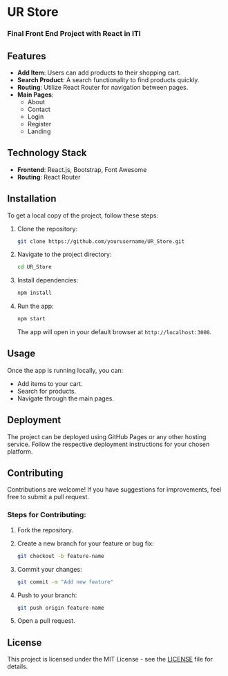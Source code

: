 # UR Store

### Final Front End Project with React in ITI

## Features
- **Add Item**: Users can add products to their shopping cart.
- **Search Product**: A search functionality to find products quickly.
- **Routing**: Utilize React Router for navigation between pages.
- **Main Pages**: 
  - About
  - Contact
  - Login
  - Register
  - Landing

## Technology Stack
- **Frontend**: React.js, Bootstrap, Font Awesome
- **Routing**: React Router

## Installation
To get a local copy of the project, follow these steps:

1. Clone the repository:
    ```bash
    git clone https://github.com/yourusername/UR_Store.git
    ```

2. Navigate to the project directory:
    ```bash
    cd UR_Store
    ```

3. Install dependencies:
    ```bash
    npm install
    ```

4. Run the app:
    ```bash
    npm start
    ```
   The app will open in your default browser at `http://localhost:3000`.

## Usage
Once the app is running locally, you can:
- Add items to your cart.
- Search for products.
- Navigate through the main pages.

## Deployment
The project can be deployed using GitHub Pages or any other hosting service. Follow the respective deployment instructions for your chosen platform.



## Contributing
Contributions are welcome! If you have suggestions for improvements, feel free to submit a pull request.

### Steps for Contributing:
1. Fork the repository.
2. Create a new branch for your feature or bug fix:
    ```bash
    git checkout -b feature-name
    ```

3. Commit your changes:
    ```bash
    git commit -m "Add new feature"
    ```

4. Push to your branch:
    ```bash
    git push origin feature-name
    ```

5. Open a pull request.

## License
This project is licensed under the MIT License - see the [LICENSE](LICENCE) file for details.
